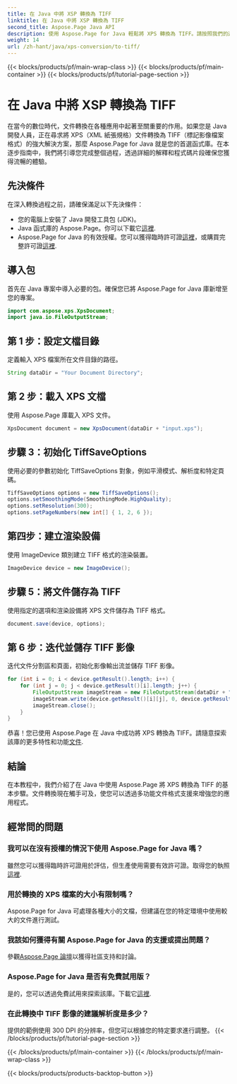 ```yaml
---
title: 在 Java 中將 XSP 轉換為 TIFF
linktitle: 在 Java 中將 XSP 轉換為 TIFF
second_title: Aspose.Page Java API
description: 使用 Aspose.Page for Java 輕鬆將 XPS 轉換為 TIFF。請按照我們的逐步指南進行無縫整合。現在下載！
weight: 14
url: /zh-hant/java/xps-conversion/to-tiff/
---
```


{{< blocks/products/pf/main-wrap-class >}}
{{< blocks/products/pf/main-container >}}
{{< blocks/products/pf/tutorial-page-section >}}

# 在 Java 中將 XSP 轉換為 TIFF

在當今的數位時代，文件轉換在各種應用中起著至關重要的作用。如果您是 Java 開發人員，正在尋求將 XPS（XML 紙張規格）文件轉換為 TIFF（標記影像檔案格式）的強大解決方案，那麼 Aspose.Page for Java 就是您的首選函式庫。在本逐步指南中，我們將引導您完成整個過程，透過詳細的解釋和程式碼片段確保您獲得流暢的體驗。
## 先決條件
在深入轉換過程之前，請確保滿足以下先決條件：
- 您的電腦上安裝了 Java 開發工具包 (JDK)。
-  Java 函式庫的 Aspose.Page。你可以下載它[這裡](https://releases.aspose.com/page/java/).
-  Aspose.Page for Java 的有效授權。您可以獲得臨時許可證[這裡](https://purchase.aspose.com/temporary-license/)，或購買完整許可證[這裡](https://purchase.aspose.com/buy).
## 導入包
首先在 Java 專案中導入必要的包。確保您已將 Aspose.Page for Java 庫新增至您的專案。
```java
import com.aspose.xps.XpsDocument;
import java.io.FileOutputStream;
```
## 第 1 步：設定文檔目錄
定義輸入 XPS 檔案所在文件目錄的路徑。
```java
String dataDir = "Your Document Directory";
```
## 第 2 步：載入 XPS 文檔
使用 Aspose.Page 庫載入 XPS 文件。
```java
XpsDocument document = new XpsDocument(dataDir + "input.xps");
```
## 步驟 3：初始化 TiffSaveOptions
使用必要的參數初始化 TiffSaveOptions 對象，例如平滑模式、解析度和特定頁碼。
```java
TiffSaveOptions options = new TiffSaveOptions();
options.setSmoothingMode(SmoothingMode.HighQuality);
options.setResolution(300);
options.setPageNumbers(new int[] { 1, 2, 6 });
```
## 第四步：建立渲染設備
使用 ImageDevice 類別建立 TIFF 格式的渲染裝置。
```java
ImageDevice device = new ImageDevice();
```
## 步驟 5：將文件儲存為 TIFF
使用指定的選項和渲染設備將 XPS 文件儲存為 TIFF 格式。
```java
document.save(device, options);
```
## 第 6 步：迭代並儲存 TIFF 影像
迭代文件分割區和頁面，初始化影像輸出流並儲存 TIFF 影像。
```java
for (int i = 0; i < device.getResult().length; i++) {
    for (int j = 0; j < device.getResult()[i].length; j++) {
        FileOutputStream imageStream = new FileOutputStream(dataDir + "XPStoTIFF" + "_" + (i + 1) + "_" + (j + 1) + ".tif");
        imageStream.write(device.getResult()[i][j], 0, device.getResult()[i][j].length);
        imageStream.close();
    }
}
```
恭喜！您已使用 Aspose.Page 在 Java 中成功將 XPS 轉換為 TIFF。請隨意探索該庫的更多特性和功能[文件](https://reference.aspose.com/page/java/).
## 結論
在本教程中，我們介紹了在 Java 中使用 Aspose.Page 將 XPS 轉換為 TIFF 的基本步驟。文件轉換現在觸手可及，使您可以透過多功能文件格式支援來增強您的應用程式。
## 經常問的問題
### 我可以在沒有授權的情況下使用 Aspose.Page for Java 嗎？
雖然您可以獲得臨時許可證用於評估，但生產使用需要有效許可證。取得您的執照[這裡](https://purchase.aspose.com/buy).
### 用於轉換的 XPS 檔案的大小有限制嗎？
Aspose.Page for Java 可處理各種大小的文檔，但建議在您的特定環境中使用較大的文件進行測試。
### 我該如何獲得有關 Aspose.Page for Java 的支援或提出問題？
參觀[Aspose.Page 論壇](https://forum.aspose.com/c/page/39)以獲得社區支持和討論。
### Aspose.Page for Java 是否有免費試用版？
是的，您可以透過免費試用來探索該庫。下載它[這裡](https://releases.aspose.com/).
### 在此轉換中 TIFF 影像的建議解析度是多少？
提供的範例使用 300 DPI 的分辨率，但您可以根據您的特定要求進行調整。
{{< /blocks/products/pf/tutorial-page-section >}}

{{< /blocks/products/pf/main-container >}}
{{< /blocks/products/pf/main-wrap-class >}}

{{< blocks/products/products-backtop-button >}}
